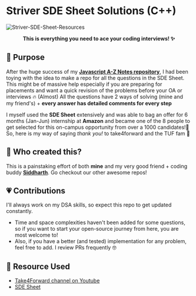 
# Striver SDE Sheet Solutions (C++)

<p align="center">
  
![Striver-SDE-Sheet-Resources](https://socialify.git.ci/Leet-Us-Code/Striver-SDE-Sheet-Resources/image?description=1&descriptionEditable=C%2B%2B%20solutions%20to%20all%20the%20problems%20on%20the%20famous%20SDE%20Sheet%20(updated%20regularly!)&font=Source%20Code%20Pro&forks=1&issues=1&language=1&owner=1&pattern=Circuit%20Board&pulls=1&stargazers=1&theme=Dark)
</p>

<p align = "center">  <strong>This is everything you need to ace your coding interviews! ✨ </strong> </p>

## 🎯 Purpose
After the huge success of my [**Javascript A-Z Notes repository**](https://github.com/HariAcidReign/JavaScript-A-Z-Notes), I had been toying with the idea to make a repo for all the questions in the SDE Sheet. This might be of massive help especially if you are preparing for placements and want a quick revision of the problems before your OA or interviews 🔥 (Almost) All the questions have 2 ways of solving (mine and my friend's) + **every answer has detailed comments for every step** 

I myself used the **SDE Sheet** extensively and was able to bag an offer for 6 months (Jan-Jun) internship at **Amazon** and became one of the 8 people to get selected for this on-campus opportunity from over a 1000 candidates!🥳 So, here is my way of saying *thank you!* to take4forward and the TUF fam 🤎

## 🥂 Who created this?
This is a painstaking effort of both **mine** and my very good friend + coding buddy [**Siddharth**](https://github.com/DiligentCoder-20022001). Go checkout our other awesome repos!

## 💗 Contributions
I'll always work on my DSA skills, so expect this repo to get updated constantly. 
- Time and space complexities haven't been added for some questions, so if you want to start your open-source journey from here, you are most welcome to! 
- Also, if you have a better (and tested) implementation for any problem, feel free to add. I review PRs frequently 🤓

## 📝 Resource Used 
- [Take4Forward channel on Youtube ](https://www.youtube.com/channel/UCJskGeByzRRSvmOyZOz61ig)
- [SDE Sheet](https://docs.google.com/document/d/1SM92efk8oDl8nyVw8NHPnbGexTS9W-1gmTEYfEurLWQ/edit?usp=sharing)
